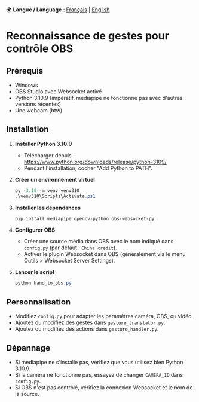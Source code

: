 🌍 **Langue / Language** :
[Français](./README.md) | [English](./README.en.md)

# Reconnaissance de gestes pour contrôle OBS

## Prérequis
- Windows
- OBS Studio avec Websocket activé
- Python 3.10.9 (impératif, mediapipe ne fonctionne pas avec d'autres versions récentes)
- Une webcam (btw)

## Installation

1. **Installer Python 3.10.9**
   - Télécharger depuis : https://www.python.org/downloads/release/python-3109/
   - Pendant l'installation, cocher "Add Python to PATH".

2. **Créer un environnement virtuel**
   ```powershell
   py -3.10 -m venv venv310
   .\venv310\Scripts\Activate.ps1
   ```

3. **Installer les dépendances**
   ```powershell
   pip install mediapipe opencv-python obs-websocket-py
   ```

4. **Configurer OBS**
   - Créer une source média dans OBS avec le nom indiqué dans `config.py` (par défaut : `China credit`).
   - Activer le plugin Websocket dans OBS (généralement via le menu Outils > Websocket Server Settings).

5. **Lancer le script**
   ```powershell
   python hand_to_obs.py
   ```

## Personnalisation
- Modifiez `config.py` pour adapter les paramètres caméra, OBS, ou vidéo.
- Ajoutez ou modifiez des gestes dans `gesture_translator.py`.
- Ajoutez ou modifiez des actions dans `gesture_handler.py`.

## Dépannage
- Si mediapipe ne s'installe pas, vérifiez que vous utilisez bien Python 3.10.9.
- Si la caméra ne fonctionne pas, essayez de changer `CAMERA_ID` dans `config.py`.
- Si OBS n'est pas contrôlé, vérifiez la connexion Websocket et le nom de la source.
